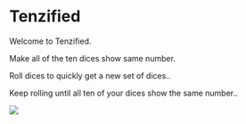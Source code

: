 # Tenzified
<p>Welcome to Tenzified.</p>
<p>Make all of the ten dices show same number.</p>
<p>Roll dices to quickly get a new set of dices..</p>
<p>Keep rolling until all ten of your dices show the same number..</p>

[<img src="https://lh3.googleusercontent.com/xnI8mm_f9VLxBQQsk4ivdhNR5AMDfAHS3kOE4bx9NulE5tyAVo5KNeyz5uN7PLf9zqa4PQ4tk7-8AwnT4us0ZoY6Gsn8XDPednpzzBKH4gmdP699xZdrgkWOSk1R-L0fYQOYICugE0I194bxwxDW-qeUNso0efMjsyM2brbbeh8qO9lQX9tQEjZNg_oFfLB0AkA6EcruyUvVKe7w-J1eS_AyfD2x6ntmBEdUHCWFsBZbPTKNOjNuK36UvyCUoTQalaMo8cFTCME4Hfw6odTaUU78k8rsTyNHBCbgvznrlW7vyfHw6VycpZJp1olgzENCYcccDt50OA9uUoXJGosxmvllHOEnsGdBnJLi4kgUIjC9eYQNDcja1D9RPRhbP1JGcua5Rhf_6BQ-Hqsg-7mZhwLZcGnz2nrwjp1WsFMBw4SWohQpsgu4PN3mRpK2RxQD_FNR-zRra0xU7jIwvbZikk5SdCdAnKGBb52uoPIiDwRw89TmMGh1I_LVAnmx52ebVjns7P9bUm468Gmcowh3DKx-1XnC0rXKPr5jWGnpg2DgQb4ndZNOmECshMKMRAg8G04YaJCSotyW7MsamP7z5Giv-gjK8FI_0BQtjwHPHZ-pcDo3UqK5tcktn_ZneUT4ih946sYFGkXNitmU7-CtAHkHR_poFtitt5L9moOPy2ySH5si0E9smmJ2LQhzUQDEGDHJxeVj-crF-6ba4ExYLyWe8li_7K31rvYeYvi6d-PlfcdE4CIvoU4X95yNGRdvhdbivP92Wf6ZdlyRgvspo_ST8in8odoVHeNFbzLN1c0OstZWsJkc3ahhlxA9oQ=w484-h664-no?authuser=0"/>](#)
